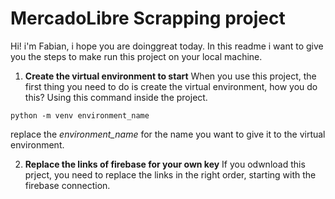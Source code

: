 # MercadoLibre Scrapping project
Hi! i'm Fabian, i hope you are doinggreat today. In this readme i want to give you the steps to make run this project on your local machine.

1. **Create the virtual environment to start** When you use this project, the first thing you need to do is create the virtual environment, how you do this? Using this command inside the project.
```
python -m venv environment_name
```
replace the _environment_name_ for the name you want to give it to the virtual environment.

2. **Replace the links of firebase for your own key** If you odwnload this prject, you need to replace the links in the right order, starting with the firebase connection.

